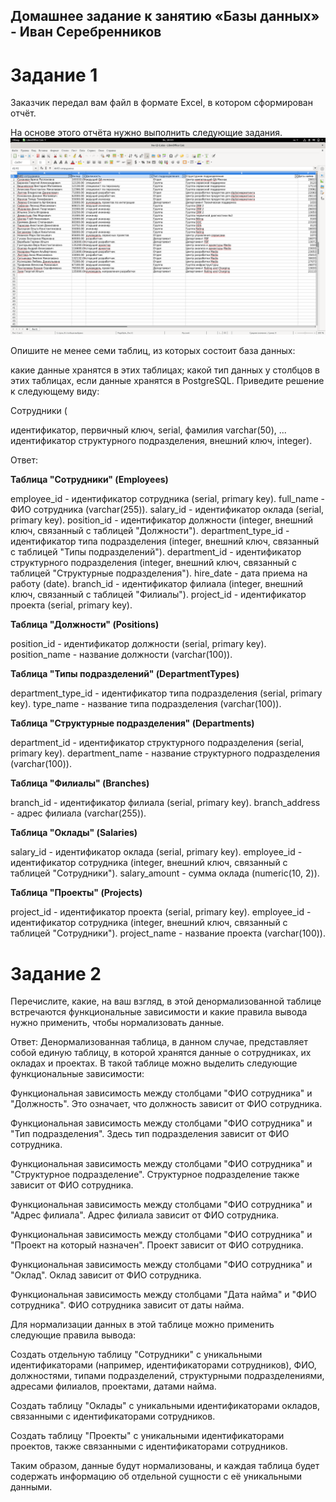 ## Домашнее задание к занятию «Базы данных» - Иван Серебренников
# Задание 1
Заказчик передал вам файл в формате Excel, в котором сформирован отчёт.

На основе этого отчёта нужно выполнить следующие задания.
![excel.png](https://github.com/Skiledqo/sdb-12.01/blob/main/excel.png)

Опишите не менее семи таблиц, из которых состоит база данных:

какие данные хранятся в этих таблицах;
какой тип данных у столбцов в этих таблицах, если данные хранятся в PostgreSQL.
Приведите решение к следующему виду:

Сотрудники (

идентификатор, первичный ключ, serial,
фамилия varchar(50),
...
идентификатор структурного подразделения, внешний ключ, integer).

Ответ:


**Таблица "Сотрудники" (Employees)**

employee_id - идентификатор сотрудника (serial, primary key).
full_name - ФИО сотрудника (varchar(255)).
salary_id - идентификатор оклада (serial, primary key).
position_id - идентификатор должности (integer, внешний ключ, связанный с таблицей "Должности").
department_type_id - идентификатор типа подразделения (integer, внешний ключ, связанный с таблицей "Типы подразделений").
department_id - идентификатор структурного подразделения (integer, внешний ключ, связанный с таблицей "Структурные подразделения").
hire_date - дата приема на работу (date).
branch_id - идентификатор филиала (integer, внешний ключ, связанный с таблицей "Филиалы").
project_id - идентификатор проекта (serial, primary key).

**Таблица "Должности" (Positions)**

position_id - идентификатор должности (serial, primary key).
position_name - название должности (varchar(100)).

**Таблица "Типы подразделений" (DepartmentTypes)**

department_type_id - идентификатор типа подразделения (serial, primary key).
type_name - название типа подразделения (varchar(100)).

**Таблица "Структурные подразделения" (Departments)**

department_id - идентификатор структурного подразделения (serial, primary key).
department_name - название структурного подразделения (varchar(100)).

**Таблица "Филиалы" (Branches)**

branch_id - идентификатор филиала (serial, primary key).
branch_address - адрес филиала (varchar(255)).

**Таблица "Оклады" (Salaries)**

salary_id - идентификатор оклада (serial, primary key).
employee_id - идентификатор сотрудника (integer, внешний ключ, связанный с таблицей "Сотрудники").
salary_amount - сумма оклада (numeric(10, 2)).

**Таблица "Проекты" (Projects)**

project_id - идентификатор проекта (serial, primary key).
employee_id - идентификатор сотрудника (integer, внешний ключ, связанный с таблицей "Сотрудники").
project_name - название проекта (varchar(100)).

# Задание 2
Перечислите, какие, на ваш взгляд, в этой денормализованной таблице встречаются функциональные зависимости и какие правила вывода нужно применить, чтобы нормализовать данные.

Ответ:
Денормализованная таблица, в данном случае, представляет собой единую таблицу, в которой хранятся данные о сотрудниках, их окладах и проектах. В такой таблице можно выделить следующие функциональные зависимости:

Функциональная зависимость между столбцами "ФИО сотрудника" и "Должность". Это означает, что должность зависит от ФИО сотрудника.

Функциональная зависимость между столбцами "ФИО сотрудника" и "Тип подразделения". Здесь тип подразделения зависит от ФИО сотрудника.

Функциональная зависимость между столбцами "ФИО сотрудника" и "Структурное подразделение". Структурное подразделение также зависит от ФИО сотрудника.

Функциональная зависимость между столбцами "ФИО сотрудника" и "Адрес филиала". Адрес филиала зависит от ФИО сотрудника.

Функциональная зависимость между столбцами "ФИО сотрудника" и "Проект на который назначен". Проект зависит от ФИО сотрудника.

Функциональная зависимость между столбцами "ФИО сотрудника" и "Оклад". Оклад зависит от ФИО сотрудника.

Функциональная зависимость между столбцами "Дата найма" и "ФИО сотрудника". ФИО сотрудника зависит от даты найма.

Для нормализации данных в этой таблице можно применить следующие правила вывода:

Создать отдельную таблицу "Сотрудники" с уникальными идентификаторами (например, идентификаторами сотрудников), ФИО, должностями, типами подразделений, структурными подразделениями, адресами филиалов, проектами, датами найма.

Создать таблицу "Оклады" с уникальными идентификаторами окладов, связанными с идентификаторами сотрудников.

Создать таблицу "Проекты" с уникальными идентификаторами проектов, также связанными с идентификаторами сотрудников.

Таким образом, данные будут нормализованы, и каждая таблица будет содержать информацию об отдельной сущности с её уникальными данными.
